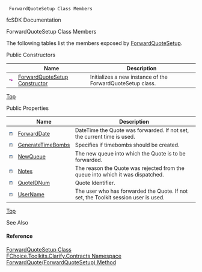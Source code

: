 ﻿     ForwardQuoteSetup Class Members                                                   

fcSDK Documentation

ForwardQuoteSetup Class Members

The following tables list the members exposed by [ForwardQuoteSetup](FChoice.Toolkits.Clarify~FChoice.Toolkits.Clarify.Contracts.ForwardQuoteSetup.md).

Public Constructors

|   | Name | Description |
| --- | --- | --- |
| ![Public Constructor](dotnetimages/publicConstructor.png) | [ForwardQuoteSetup Constructor](FChoice.Toolkits.Clarify~FChoice.Toolkits.Clarify.Contracts.ForwardQuoteSetup~_ctor.md) | Initializes a new instance of the ForwardQuoteSetup class.   |

[Top](#top)

Public Properties

|   | Name | Description |
| --- | --- | --- |
| ![Public Property](dotnetimages/publicProperty.png) | [ForwardDate](FChoice.Toolkits.Clarify~FChoice.Toolkits.Clarify.Contracts.ForwardQuoteSetup~ForwardDate.md) | DateTime the Quote was forwarded. If not set, the current time is used.   |
| ![Public Property](dotnetimages/publicProperty.png) | [GenerateTimeBombs](FChoice.Toolkits.Clarify~FChoice.Toolkits.Clarify.Contracts.ForwardQuoteSetup~GenerateTimeBombs.md) | Specifies if timebombs should be created.   |
| ![Public Property](dotnetimages/publicProperty.png) | [NewQueue](FChoice.Toolkits.Clarify~FChoice.Toolkits.Clarify.Contracts.ForwardQuoteSetup~NewQueue.md) | The new queue into which the Quote is to be forwarded.   |
| ![Public Property](dotnetimages/publicProperty.png) | [Notes](FChoice.Toolkits.Clarify~FChoice.Toolkits.Clarify.Contracts.ForwardQuoteSetup~Notes.md) | The reason the Quote was rejected from the queue into which it was dispatched.   |
| ![Public Property](dotnetimages/publicProperty.png) | [QuoteIDNum](FChoice.Toolkits.Clarify~FChoice.Toolkits.Clarify.Contracts.ForwardQuoteSetup~QuoteIDNum.md) | Quote Identifier.   |
| ![Public Property](dotnetimages/publicProperty.png) | [UserName](FChoice.Toolkits.Clarify~FChoice.Toolkits.Clarify.Contracts.ForwardQuoteSetup~UserName.md) | The user who has forwarded the Quote. If not set, the Toolkit session user is used.   |

[Top](#top)

See Also

#### Reference

[ForwardQuoteSetup Class](FChoice.Toolkits.Clarify~FChoice.Toolkits.Clarify.Contracts.ForwardQuoteSetup.md)  
[FChoice.Toolkits.Clarify.Contracts Namespace](FChoice.Toolkits.Clarify~FChoice.Toolkits.Clarify.Contracts_namespace.md)  
[ForwardQuote(ForwardQuoteSetup) Method](FChoice.Toolkits.Clarify~FChoice.Toolkits.Clarify.Contracts.ContractsToolkit~ForwardQuote(ForwardQuoteSetup).md)